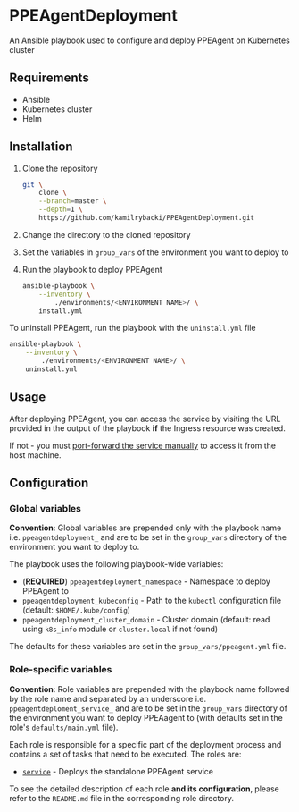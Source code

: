 # PPEAgentDeployment

An Ansible playbook used to configure and deploy PPEAgent on Kubernetes cluster

## Requirements

- Ansible
- Kubernetes cluster
- Helm

## Installation

1. Clone the repository

    ```bash
    git \
        clone \
        --branch=master \
        --depth=1 \
        https://github.com/kamilrybacki/PPEAgentDeployment.git
    ```

2. Change the directory to the cloned repository

3. Set the variables in `group_vars` of the environment you want to deploy to

4. Run the playbook to deploy PPEAgent

    ```bash
    ansible-playbook \
        --inventory \
            ./environments/<ENVIRONMENT NAME>/ \
        install.yml
    ```

To uninstall PPEAgent, run the playbook with the `uninstall.yml` file

```bash
ansible-playbook \
    --inventory \
        ./environments/<ENVIRONMENT NAME>/ \
    uninstall.yml
```

## Usage

After deploying PPEAgent, you can access the service by visiting
the URL provided in the output of the playbook **if** the Ingress resource
was created.

If not - you must [port-forward the service manually] to
access it from the host machine.

## Configuration

### Global variables

**Convention**: Global variables are prepended only with the playbook name i.e.
`ppeagentdeployment_` and are to be set in the `group_vars` directory
of the environment you want to deploy to.

The playbook uses the following playbook-wide variables:

- (**REQUIRED**) `ppeagentdeployment_namespace` - Namespace to deploy PPEAgent to
- `ppeagentdeployment_kubeconfig` - Path to the `kubectl` configuration file (default: `$HOME/.kube/config`)
- `ppeagentdeployment_cluster_domain` - Cluster domain (default: read using `k8s_info` module or `cluster.local` if not found)

The defaults for these variables are set in the `group_vars/ppeagent.yml` file.

### Role-specific variables

**Convention**: Role variables are prepended with the playbook name followed by the role name and separated by an underscore i.e. `ppeagentdeploment_service_`
and are to be set in the `group_vars` directory of the environment you want
to deploy PPEAagent to (with defaults set in the role's `defaults/main.yml` file).

Each role is responsible for a specific part of the deployment process and
contains a set of tasks that need to be executed. The roles are:

- [`service`] - Deploys the standalone PPEAgent service

To see the detailed description of each role **and its configuration**,
please refer to the `README.md` file in the corresponding role directory.

[port-forward the service manually]: https://kubernetes.io/docs/tasks/access-application-cluster/port-forward-access-application-cluster/
[`service`]: ./roles/service/README.md
